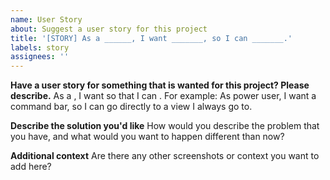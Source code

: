 ```yaml
---
name: User Story
about: Suggest a user story for this project
title: '[STORY] As a ______, I want _______, so I can _______.'
labels: story
assignees: ''
---
```


**Have a user story for something that is wanted for this project? Please describe.**
As a <type of user>, I want <some tool> so that I can <achieve some goal>.
For example: As power user, I want a command bar, so I can go directly to a view I always go to.

**Describe the solution you'd like**
How would you describe the problem that you have, and what would you want to happen different than now?

**Additional context**
Are there any other screenshots or context you want to add here?
